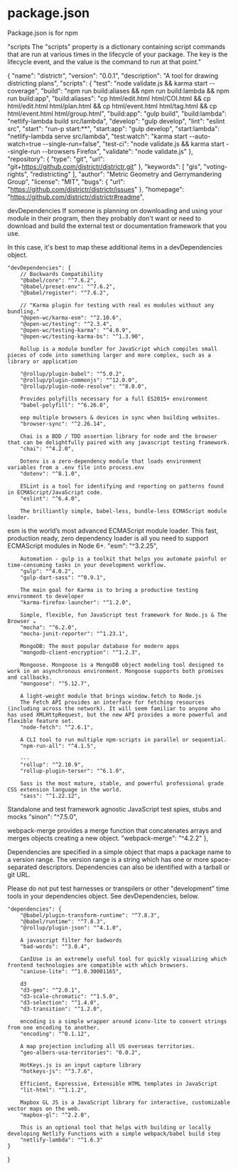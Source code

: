 # package.json

Package.json is for npm

"scripts
The "scripts" property is a dictionary containing script commands that are run at various times in the lifecycle of your package. The key is the lifecycle event, and the value is the command to run at that point."



{
    "name": "districtr",
    "version": "0.0.1",
    "description": "A tool for drawing districting plans",
    "scripts": {
        "test": "node validate.js && karma start --coverage",
        "build": "npm run build:aliases && npm run build:lambda && npm run build:app",
        "build:aliases": "cp html/edit.html html/COI.html && cp html/edit.html html/plan.html && cp html/event.html html/tag.html && cp html/event.html html/group.html",
        "build:app": "gulp build",
        "build:lambda": "netlify-lambda build src/lambda",
        "develop": "gulp develop",
        "lint": "eslint src",
        "start": "run-p start:**",
        "start:app": "gulp develop",
        "start:lambda": "netlify-lambda serve src/lambda",
        "test:watch": "karma start --auto-watch=true --single-run=false",
        "test-ci": "node validate.js && karma start --single-run --browsers Firefox",
        "validate": "node validate.js"
    },
    "repository": {
        "type": "git",
        "url": "git+https://github.com/districtr/districtr.git"
    },
    "keywords": [
        "gis",
        "voting-rights",
        "redistricting"
    ],
    "author": "Metric Geometry and Gerrymandering Group",
    "license": "MIT",
    "bugs": {
        "url": "https://github.com/districtr/districtr/issues"
    },
    "homepage": "https://github.com/districtr/districtr#readme",

devDependencies
If someone is planning on downloading and using your module in their program, then they probably don't want or need to download and build the external test or documentation framework that you use.

In this case, it's best to map these additional items in a devDependencies object.



    "devDependencies": {
        // Backwards Compatibility
        "@babel/core": "^7.6.2",
        "@babel/preset-env": "^7.6.2",
        "@babel/register": "^7.6.2",

        // "Karma plugin for testing with real es modules without any bundling."
        "@open-wc/karma-esm": "^2.10.6",
        "@open-wc/testing": "^2.3.4",
        "@open-wc/testing-karma": "^4.0.9",
        "@open-wc/testing-karma-bs": "^1.3.90",

        Rollup is a module bundler for JavaScript which compiles small pieces of code into something larger and more complex, such as a library or application

        "@rollup/plugin-babel": "^5.0.2",
        "@rollup/plugin-commonjs": "^12.0.0",
        "@rollup/plugin-node-resolve": "^8.0.0",

        Provides polyfills necessary for a full ES2015+ environment
        "babel-polyfill": "^6.26.0",

        eep multiple browsers & devices in sync when building websites.
        "browser-sync": "^2.26.14",

        Chai is a BDD / TDD assertion library for node and the browser that can be delightfully paired with any javascript testing framework.
        "chai": "^4.2.0",

        Dotenv is a zero-dependency module that loads environment variables from a .env file into process.env
        "dotenv": "^8.1.0",

        ESLint is a tool for identifying and reporting on patterns found in ECMAScript/JavaScript code.
        "eslint": "^6.4.0",

        The brilliantly simple, babel-less, bundle-less ECMAScript module loader.

esm is the world’s most advanced ECMAScript module loader. This fast, production ready, zero dependency loader is all you need to support ECMAScript modules in Node 6+.
        "esm": "^3.2.25",

        Automation - gulp is a toolkit that helps you automate painful or time-consuming tasks in your development workflow.
        "gulp": "^4.0.2",
        "gulp-dart-sass": "^0.9.1",

        The main goal for Karma is to bring a productive testing environment to developer
        "karma-firefox-launcher": "^1.2.0",

        Simple, flexible, fun JavaScript test framework for Node.js & The Browser ☕️
        "mocha": "^6.2.0",
        "mocha-junit-reporter": "^1.23.1",

        MongoDB: The most popular database for modern apps
        "mongodb-client-encryption": "^1.2.3",

        Mongoose. Mongoose is a MongoDB object modeling tool designed to work in an asynchronous environment. Mongoose supports both promises and callbacks.
        "mongoose": "^5.12.7",

        A light-weight module that brings window.fetch to Node.js
        The Fetch API provides an interface for fetching resources (including across the network). It will seem familiar to anyone who has used XMLHttpRequest, but the new API provides a more powerful and flexible feature set.
        "node-fetch": "^2.6.1",

        A CLI tool to run multiple npm-scripts in parallel or sequential.
        "npm-run-all": "^4.1.5",

        ---
        "rollup": "^2.10.9",
        "rollup-plugin-terser": "^6.1.0",

        Sass is the most mature, stable, and powerful professional grade CSS extension language in the world.
        "sass": "^1.22.12",

Standalone and test framework agnostic JavaScript test spies, stubs and mocks
        "sinon": "^7.5.0",

webpack-merge provides a merge function that concatenates arrays and merges objects creating a new object. 
        "webpack-merge": "^4.2.2"
    },

Dependencies are specified in a simple object that maps a package name to a version range. The version range is a string which has one or more space-separated descriptors. Dependencies can also be identified with a tarball or git URL.

Please do not put test harnesses or transpilers or other "development" time tools in your dependencies object. See devDependencies, below.

    "dependencies": {
        "@babel/plugin-transform-runtime": "^7.8.3",
        "@babel/runtime": "^7.8.3",
        "@rollup/plugin-json": "^4.1.0",

        A javascript filter for badwords
        "bad-words": "^3.0.4",

        CanIUse is an extremely useful tool for quickly visualizing which frontend technologies are compatible with which browsers.
        "caniuse-lite": "^1.0.30001165",

        d3 
        "d3-geo": "^2.0.1",
        "d3-scale-chromatic": "^1.5.0",
        "d3-selection": "^1.4.0",
        "d3-transition": "^1.2.0",

        encoding is a simple wrapper around iconv-lite to convert strings from one encoding to another.
        "encoding": "^0.1.12",

        A map projection including all US overseas territories.
        "geo-albers-usa-territories": "0.0.2",

        HotKeys.js is an input capture library
        "hotkeys-js": "^3.7.6",

        Efficient, Expressive, Extensible HTML templates in JavaScript
        "lit-html": "^1.1.2",

        Mapbox GL JS is a JavaScript library for interactive, customizable vector maps on the web.
        "mapbox-gl": "^2.2.0",

        This is an optional tool that helps with building or locally developing Netlify Functions with a simple webpack/babel build step
        "netlify-lambda": "^1.6.3"
    }
}